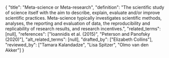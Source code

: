 {
    "title": "Meta-science or Meta-research",
    "definition": "The scientific study of science itself with the aim to describe, explain, evaluate and/or improve scientific practices. Meta-science typically investigates scientific methods, analyses, the reporting and evaluation of data, the reproducibility and replicability of research results, and research incentives.",
    "related_terms": [null],
    "references": ["Ioannidis et al. (2015)", "Peterson and Panofsky (2020)"],
    "alt_related_terms": [null],
    "drafted_by": ["Elizabeth Collins"],
    "reviewed_by": ["Tamara Kalandadze", "Lisa Spitzer", "Olmo van den Akker"]
  }
